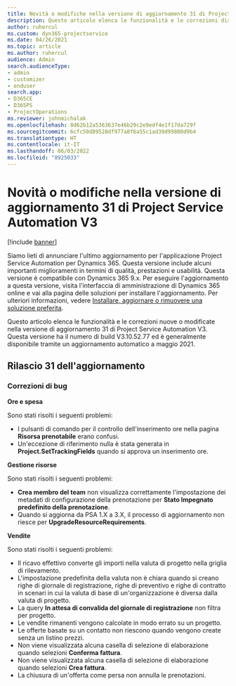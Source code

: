 ```yaml
---
title: Novità o modifiche nella versione di aggiornamento 31 di Project Service Automation V3
description: Questo articolo elenca le funzionalità e le correzioni disponibili nella versione di aggiornamento 31 di Project Service Automation V3.
author: ruhercul
ms.custom: dyn365-projectservice
ms.date: 04/26/2021
ms.topic: article
ms.author: ruhercul
audience: Admin
search.audienceType:
- admin
- customizer
- enduser
search.app:
- D365CE
- D365PS
- ProjectOperations
ms.reviewer: johnmichalak
ms.openlocfilehash: 8d62b12a5363637e46b29c2e9edf4e1f17da729f
ms.sourcegitcommit: 6cfc50d89528df977a8f6a55c1ad39d99800d9b4
ms.translationtype: HT
ms.contentlocale: it-IT
ms.lasthandoff: 06/03/2022
ms.locfileid: "8925033"
---
```

# <a name="whats-new-or-changed-in-project-service-automation-update-release-31-v3"></a>Novità o modifiche nella versione di aggiornamento 31 di Project Service Automation V3

[!include [banner](../includes/psa-now-project-operations.md)]

Siamo lieti di annunciare l'ultimo aggiornamento per l'applicazione Project Service Automation per Dynamics 365. Questa versione include alcuni importanti miglioramenti in termini di qualità, prestazioni e usabilità. Questa versione è compatibile con Dynamics 365 9.x. Per eseguire l'aggiornamento a questa versione, visita l'interfaccia di amministrazione di Dynamics 365 online e vai alla pagina delle soluzioni per installare l'aggiornamento. Per ulteriori informazioni, vedere [Installare, aggiornare o rimuovere una soluzione preferita](/power-platform/admin/install-remove-preferred-solution).

Questo articolo elenca le funzionalità e le correzioni nuove o modificate nella versione di aggiornamento 31 di Project Service Automation V3. Questa versione ha il numero di build V3.10.52.77 ed è generalmente disponibile tramite un aggiornamento automatico a maggio 2021.

## <a name="update-release-31"></a>Rilascio 31 dell'aggiornamento

### <a name="bug-fixes"></a>Correzioni di bug

**Ore e spesa**

Sono stati risolti i seguenti problemi:

- I pulsanti di comando per il controllo dell'inserimento ore nella pagina **Risorsa prenotabile** erano confusi.
- Un'eccezione di riferimento nulla è stata generata in **Project.SetTrackingFields** quando si approva un inserimento ore.

**Gestione risorse**

Sono stati risolti i seguenti problemi:

- **Crea membro del team** non visualizza correttamente l'impostazione dei metadati di configurazione della prenotazione per **Stato Impegnato predefinito della prenotazione**.
- Quando si aggiorna da PSA 1.X a 3.X, il processo di aggiornamento non riesce per **UpgradeResourceRequirements**.


**Vendite**

Sono stati risolti i seguenti problemi:

- Il ricavo effettivo converte gli importi nella valuta di progetto nella griglia di rilevamento.
- L'impostazione predefinita della valuta non è chiara quando si creano righe di giornale di registrazione, righe di preventivo e righe di contratto in scenari in cui la valuta di base di un'organizzazione è diversa dalla valuta di progetto.
- La query **In attesa di convalida del giornale di registrazione** non filtra per progetto.
- Le vendite rimanenti vengono calcolate in modo errato su un progetto.
- Le offerte basate su un contatto non riescono quando vengono create senza un listino prezzi.
- Non viene visualizzata alcuna casella di selezione di elaborazione quando selezioni **Conferma fattura**.
- Non viene visualizzata alcuna casella di selezione di elaborazione quando selezioni **Crea fattura**.
- La chiusura di un'offerta come persa non annulla le prenotazioni.







